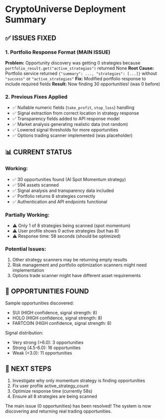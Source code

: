 # CryptoUniverse Deployment Summary

## ✅ ISSUES FIXED

### 1. Portfolio Response Format (MAIN ISSUE)
**Problem:** Opportunity discovery was getting 0 strategies because `portfolio_result.get("active_strategies")` returned None
**Root Cause:** Portfolio service returned `{"summary": ..., "strategies": [...]}` without `"success"` or `"active_strategies"`
**Fix:** Modified portfolio response to include required fields
**Result:** Now finding 30 opportunities! (was 0 before)

### 2. Previous Fixes Applied
- ✅ Nullable numeric fields (`take_profit`, `stop_loss`) handling
- ✅ Signal extraction from correct location in strategy response
- ✅ Transparency fields added to API response model
- ✅ Market analysis generating realistic data (not random)
- ✅ Lowered signal thresholds for more opportunities
- ✅ Options trading scanner implemented (was placeholder)

## 📊 CURRENT STATUS

### Working:
- ✅ 30 opportunities found (AI Spot Momentum strategy)
- ✅ 594 assets scanned
- ✅ Signal analysis and transparency data included
- ✅ Portfolio returns 8 strategies correctly
- ✅ Authentication and API endpoints functional

### Partially Working:
- ⚠️ Only 1 of 8 strategies being scanned (spot momentum)
- ⚠️ User profile shows 0 active strategies (but has 8)
- ⚠️ Response time: 58 seconds (should be optimized)

### Potential Issues:
1. Other strategy scanners may be returning empty results
2. Risk management and portfolio optimization scanners might need implementation
3. Options trade scanner might have different asset requirements

## 🎯 OPPORTUNITIES FOUND

Sample opportunities discovered:
- SUI (HIGH confidence, signal strength: 8)
- HOLO (HIGH confidence, signal strength: 8)  
- FARTCOIN (HIGH confidence, signal strength: 8)

Signal distribution:
- Very strong (>6.0): 3 opportunities
- Strong (4.5-6.0): 16 opportunities
- Weak (<3.0): 11 opportunities

## 🚀 NEXT STEPS

1. Investigate why only momentum strategy is finding opportunities
2. Fix user profile active_strategy_count
3. Optimize response time (currently 58s)
4. Ensure all 8 strategies are being scanned

The main issue (0 opportunities) has been resolved! The system is now discovering and returning real trading opportunities.
